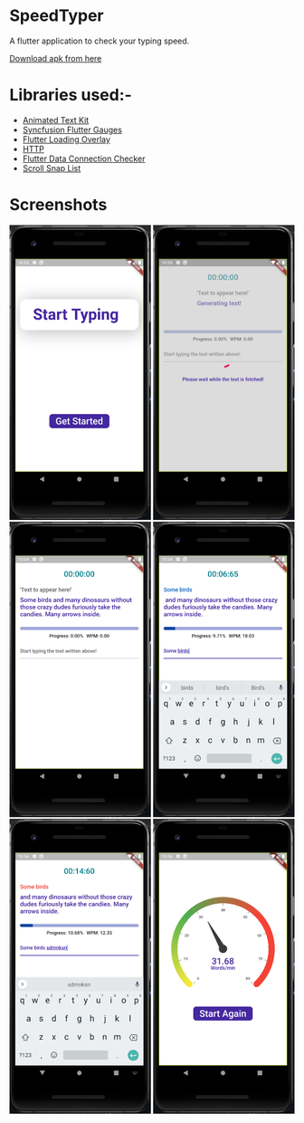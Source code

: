 # SpeedTyper

A flutter application to check your typing speed.

[Download apk from here](https://www.icloud.com/iclouddrive/0E0_nILjj6nYXeoqFOVE5SOvQ#app-release)

# Libraries used:-
 - [Animated Text Kit](https://pub.dev/packages/animated_text_kit)
 - [Syncfusion Flutter Gauges](https://pub.dev/packages/syncfusion_flutter_gauges)
 - [Flutter Loading Overlay](https://pub.dev/packages/loading_overlay)
 - [HTTP](https://pub.dev/packages/http)
 - [Flutter Data Connection Checker](https://pub.dev/packages/data_connection_checker)
 - [Scroll Snap List](https://pub.dev/packages/scroll_snap_list)

# Screenshots

<img src="./screenshots/ss1.png" alt="img1" width="250"/> <img src="./screenshots/ss2.png" alt="img2" width="250"/> <img src="./screenshots/ss3.png" alt="img3" width="250"/> <img src="./screenshots/ss4.png" alt="img4" width="250"/> <img src="./screenshots/ss5.png" alt="img5" width="250"/> <img src="./screenshots/ss6.png" alt="img6" width="250"/>
